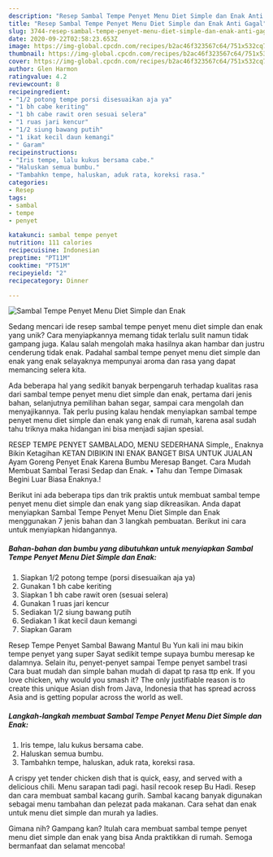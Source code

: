 ```yaml
---
description: "Resep Sambal Tempe Penyet Menu Diet Simple dan Enak Anti Gagal"
title: "Resep Sambal Tempe Penyet Menu Diet Simple dan Enak Anti Gagal"
slug: 3744-resep-sambal-tempe-penyet-menu-diet-simple-dan-enak-anti-gagal
date: 2020-09-22T02:58:23.653Z
image: https://img-global.cpcdn.com/recipes/b2ac46f323567c64/751x532cq70/sambal-tempe-penyet-menu-diet-simple-dan-enak-foto-resep-utama.jpg
thumbnail: https://img-global.cpcdn.com/recipes/b2ac46f323567c64/751x532cq70/sambal-tempe-penyet-menu-diet-simple-dan-enak-foto-resep-utama.jpg
cover: https://img-global.cpcdn.com/recipes/b2ac46f323567c64/751x532cq70/sambal-tempe-penyet-menu-diet-simple-dan-enak-foto-resep-utama.jpg
author: Glen Harmon
ratingvalue: 4.2
reviewcount: 8
recipeingredient:
- "1/2 potong tempe porsi disesuaikan aja ya"
- "1 bh cabe keriting"
- "1 bh cabe rawit oren sesuai selera"
- "1 ruas jari kencur"
- "1/2 siung bawang putih"
- "1 ikat kecil daun kemangi"
- " Garam"
recipeinstructions:
- "Iris tempe, lalu kukus bersama cabe."
- "Haluskan semua bumbu."
- "Tambahkn tempe, haluskan, aduk rata, koreksi rasa."
categories:
- Resep
tags:
- sambal
- tempe
- penyet

katakunci: sambal tempe penyet 
nutrition: 111 calories
recipecuisine: Indonesian
preptime: "PT11M"
cooktime: "PT51M"
recipeyield: "2"
recipecategory: Dinner

---
```



![Sambal Tempe Penyet Menu Diet Simple dan Enak](https://img-global.cpcdn.com/recipes/b2ac46f323567c64/751x532cq70/sambal-tempe-penyet-menu-diet-simple-dan-enak-foto-resep-utama.jpg)

Sedang mencari ide resep sambal tempe penyet menu diet simple dan enak yang unik? Cara menyiapkannya memang tidak terlalu sulit namun tidak gampang juga. Kalau salah mengolah maka hasilnya akan hambar dan justru cenderung tidak enak. Padahal sambal tempe penyet menu diet simple dan enak yang enak selayaknya mempunyai aroma dan rasa yang dapat memancing selera kita.

Ada beberapa hal yang sedikit banyak berpengaruh terhadap kualitas rasa dari sambal tempe penyet menu diet simple dan enak, pertama dari jenis bahan, selanjutnya pemilihan bahan segar, sampai cara mengolah dan menyajikannya. Tak perlu pusing kalau hendak menyiapkan sambal tempe penyet menu diet simple dan enak yang enak di rumah, karena asal sudah tahu triknya maka hidangan ini bisa menjadi sajian spesial.

RESEP TEMPE PENYET SAMBALADO, MENU SEDERHANA Simple,, Enaknya Bikin Ketagihan KETAN DIBIKIN INI ENAK BANGET BISA UNTUK JUALAN Ayam Goreng Penyet Enak Karena Bumbu Meresap Banget. Cara Mudah Membuat Sambal Terasi Sedap dan Enak. • Tahu dan Tempe Dimasak Begini Luar Biasa Enaknya.!


Berikut ini ada beberapa tips dan trik praktis untuk membuat sambal tempe penyet menu diet simple dan enak yang siap dikreasikan. Anda dapat menyiapkan Sambal Tempe Penyet Menu Diet Simple dan Enak menggunakan 7 jenis bahan dan 3 langkah pembuatan. Berikut ini cara untuk menyiapkan hidangannya.

<!--inarticleads1-->

##### Bahan-bahan dan bumbu yang dibutuhkan untuk menyiapkan Sambal Tempe Penyet Menu Diet Simple dan Enak:

1. Siapkan 1/2 potong tempe (porsi disesuaikan aja ya)
1. Gunakan 1 bh cabe keriting
1. Siapkan 1 bh cabe rawit oren (sesuai selera)
1. Gunakan 1 ruas jari kencur
1. Sediakan 1/2 siung bawang putih
1. Sediakan 1 ikat kecil daun kemangi
1. Siapkan  Garam


Resep Tempe Penyet Sambal Bawang Mantul Bu Yun kali ini mau bikin tempe penyet yang super Sayat sedikit tempe supaya bumbu meresap ke dalamnya. Selain itu, penyet-penyet sampai Tempe penyet sambel trasi Cara buat mudah dan simple bahan mudah di dapat tp rasa ttp enk. If you love chicken, why would you smash it? The only justifiable reason is to create this unique Asian dish from Java, Indonesia that has spread across Asia and is getting popular across the world as well. 

<!--inarticleads2-->

##### Langkah-langkah membuat Sambal Tempe Penyet Menu Diet Simple dan Enak:

1. Iris tempe, lalu kukus bersama cabe.
1. Haluskan semua bumbu.
1. Tambahkn tempe, haluskan, aduk rata, koreksi rasa.


A crispy yet tender chicken dish that is quick, easy, and served with a delicious chili. Menu sarapan tadi pagi. hasil recook resep Bu Hadi. Resep dan cara membuat sambal kacang gurih. Sambal kacang banyak digunakan sebagai menu tambahan dan pelezat pada makanan. Cara sehat dan enak untuk menu diet simple dan murah ya ladies. 

Gimana nih? Gampang kan? Itulah cara membuat sambal tempe penyet menu diet simple dan enak yang bisa Anda praktikkan di rumah. Semoga bermanfaat dan selamat mencoba!
